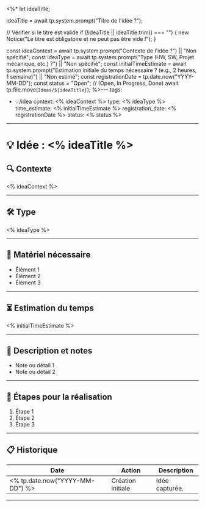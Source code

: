 <%*
let ideaTitle;

ideaTitle = await tp.system.prompt("Titre de l'idée ?");

// Vérifier si le titre est valide
if (!ideaTitle || ideaTitle.trim() === "") {
    new Notice("Le titre est obligatoire et ne peut pas être vide !");
} 

const ideaContext = await tp.system.prompt("Contexte de l'idée ?") || "Non spécifié";
const ideaType = await tp.system.prompt("Type (HW, SW, Projet mécanique, etc.) ?") || "Non spécifié";
const initialTimeEstimate = await tp.system.prompt("Estimation initiale du temps nécessaire ? (e.g., 2 heures, 1 semaine)") || "Non estimé";
const registrationDate = tp.date.now("YYYY-MM-DD");
const status = "Open"; // (Open, In Progress, Done)
await tp.file.move(`Ideas/${ideaTitle}`);
%>---
tags:
- 💡/idea
context: <% ideaContext %>
type: <% ideaType %>
time_estimate: <% initialTimeEstimate %>
registration_date: <% registrationDate %>
status: <% status %>

---

# 💡 Idée : <% ideaTitle %>

## 🔍 Contexte
<% ideaContext %>

---

## 🛠️ Type
<% ideaType %>

---

## 🧰 Matériel nécessaire
- Élément 1
- Élément 2
- Élément 3

---

## ⏳ Estimation du temps
<% initialTimeEstimate %>

---

## 🚀 Description et notes
- Note ou détail 1
- Note ou détail 2

---

## 🔄 Étapes pour la réalisation
1. Étape 1
2. Étape 2
3. Étape 3

---

## 📋 Historique
| Date       | Action              | Description                      |
|------------|---------------------|----------------------------------|
| <% tp.date.now("YYYY-MM-DD") %> | Création initiale | Idée capturée. |

---
